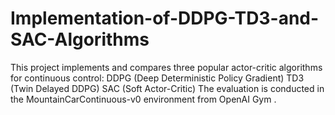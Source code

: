 # Implementation-of-DDPG-TD3-and-SAC-Algorithms
This project implements and compares three popular actor-critic algorithms for continuous control:  DDPG (Deep Deterministic Policy Gradient)  TD3 (Twin Delayed DDPG)  SAC (Soft Actor-Critic)  The evaluation is conducted in the MountainCarContinuous-v0 environment from OpenAI Gym .
